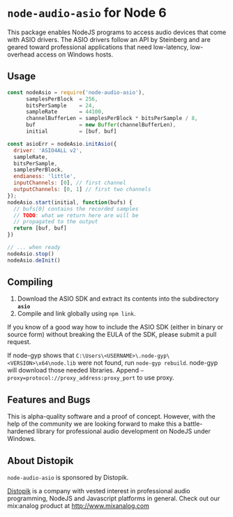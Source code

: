 # `node-audio-asio` for Node 6

This package enables NodeJS programs to access audio devices that come with ASIO drivers. The ASIO drivers follow an API by Steinberg and are geared toward professional applications that need low-latency, low-overhead access on Windows hosts.

## Usage

```javascript
const nodeAsio = require('node-audio-asio'),
      samplesPerBlock  = 256,
      bitsPerSample    = 24,
      sampleRate       = 44100,
      channelBufferLen = samplesPerBlock * bitsPerSample / 8,
      buf              = new Buffer(channelBufferLen),
      initial          = [buf, buf]

const asioErr = nodeAsio.initAsio({
  driver: 'ASIO4ALL v2',
  sampleRate,
  bitsPerSample,
  samplesPerBlock,
  endianess: 'little',
  inputChannels: [0], // first channel
  outputChannels: [0, 1] // first two channels
});
nodeAsio.start(initial, function(bufs) {
  // bufs[0] contains the recorded samples
  // TODO: what we return here are will be
  // propagated to the output
  return [buf, buf]
})

// ... when ready
nodeAsio.stop()
nodeAsio.deInit()
```

## Compiling

1. Download the ASIO SDK and extract its contents into the subdirectory **`asio`**
2. Compile and link globally using `npm link`.

If you know of a good way how to include the ASIO SDK (either in binary or source form) without breaking the EULA of the SDK, please submit a pull request.

If node-gyp shows that `C:\Users\<USERNAME>\.node-gyp\<VERSION>\x64\node.lib` were not found, run `node-gyp rebuild`. node-gyp will download those needed libraries. Append `–proxy=protocol://proxy_address:proxy_port` to use proxy.

## Features and Bugs

This is alpha-quality software and a proof of concept. However, with the help of the community we are looking forward to make this a battle-hardened library for professional audio development on NodeJS under Windows.

## About Distopik

`node-audio-asio` is sponsored by Distopik.

[Distopik](http://www.distopiksound.com) is a company with vested interest in professional audio programming, NodeJS and Javascript platforms in general. Check out our mix:analog product at http://www.mixanalog.com
